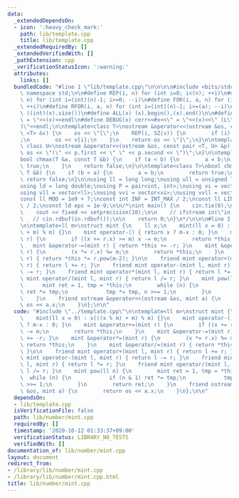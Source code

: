 ```yaml
---
data:
  _extendedDependsOn:
  - icon: ':heavy_check_mark:'
    path: lib/template.cpp
    title: lib/template.cpp
  _extendedRequiredBy: []
  _extendedVerifiedWith: []
  _pathExtension: cpp
  _verificationStatusIcon: ':warning:'
  attributes:
    links: []
  bundledCode: "#line 1 \"lib/template.cpp\"\n\n\n\n#include <bits/stdc++.h>\n\nusing\
    \ namespace std;\n\n#define REP(i, n) for (int i=0; i<(n); ++i)\n#define RREP(i,\
    \ n) for (int i=(int)(n)-1; i>=0; --i)\n#define FOR(i, a, n) for (int i=(a); i<(n);\
    \ ++i)\n#define RFOR(i, a, n) for (int i=(int)(n)-1; i>=(a); --i)\n\n#define SZ(x)\
    \ ((int)(x).size())\n#define ALL(x) (x).begin(),(x).end()\n\n#define DUMP(x) cerr<<#x<<\"\
    \ = \"<<(x)<<endl\n#define DEBUG(x) cerr<<#x<<\" = \"<<(x)<<\" (L\"<<__LINE__<<\"\
    )\"<<endl;\n\ntemplate<class T>\nostream &operator<<(ostream &os, const vector\
    \ <T> &v) {\n    os << \"[\";\n    REP(i, SZ(v)) {\n        if (i) os << \", \"\
    ;\n        os << v[i];\n    }\n    return os << \"]\";\n}\n\ntemplate<class T,\
    \ class U>\nostream &operator<<(ostream &os, const pair <T, U> &p) {\n    return\
    \ os << \"(\" << p.first << \" \" << p.second << \")\";\n}\n\ntemplate<class T>\n\
    bool chmax(T &a, const T &b) {\n    if (a < b) {\n        a = b;\n        return\
    \ true;\n    }\n    return false;\n}\n\ntemplate<class T>\nbool chmin(T &a, const\
    \ T &b) {\n    if (b < a) {\n        a = b;\n        return true;\n    }\n   \
    \ return false;\n}\n\nusing ll = long long;\nusing ull = unsigned long long;\n\
    using ld = long double;\nusing P = pair<int, int>;\nusing vi = vector<int>;\n\
    using vll = vector<ll>;\nusing vvi = vector<vi>;\nusing vvll = vector<vll>;\n\n\
    const ll MOD = 1e9 + 7;\nconst int INF = INT_MAX / 2;\nconst ll LINF = LLONG_MAX\
    \ / 2;\nconst ld eps = 1e-9;\n\n/*\nint main() {\n    cin.tie(0);\n    ios::sync_with_stdio(false);\n\
    \    cout << fixed << setprecision(10);\n\n    // ifstream in(\"in.txt\");\n \
    \   // cin.rdbuf(in.rdbuf());\n\n    return 0;\n}\n*/\n\n\n#line 2 \"lib/number/mint.cpp\"\
    \n\ntemplate<ll m>\nstruct mint {\n    ll x;\n    mint(ll x = 0) : x(((x % m)\
    \ + m) % m) {}\n    mint operator-() { return x ? m-x : 0; }\n    mint &operator+=(mint\
    \ r) {\n        if ((x += r.x) >= m) x -= m;\n        return *this;\n    }\n \
    \   mint &operator-=(mint r) { return *this += -r; }\n    mint &operator*=(mint\
    \ r) {\n        (x *= r.x) %= m;\n        return *this;\n    }\n    mint &operator/=(mint\
    \ r) { return *this *= r.pow(m-2); }\n\n    friend mint operator+(mint l, mint\
    \ r) { return l += r; }\n    friend mint operator-(mint l, mint r) { return l\
    \ -= r; }\n    friend mint operator*(mint l, mint r) { return l *= r; }\n    friend\
    \ mint operator/(mint l, mint r) { return l /= r; }\n    mint pow(ll n) {\n  \
    \      mint ret = 1, tmp = *this;\n        while (n) {\n            if (n & 1)\
    \ ret *= tmp;\n            tmp *= tmp, n >>= 1;\n        }\n        return ret;\n\
    \    }\n    friend ostream &operator<<(ostream &os, mint a) {\n        return\
    \ os << a.x;\n    }\n};\n\n"
  code: "#include \"../template.cpp\"\n\ntemplate<ll m>\nstruct mint {\n    ll x;\n\
    \    mint(ll x = 0) : x(((x % m) + m) % m) {}\n    mint operator-() { return x\
    \ ? m-x : 0; }\n    mint &operator+=(mint r) {\n        if ((x += r.x) >= m) x\
    \ -= m;\n        return *this;\n    }\n    mint &operator-=(mint r) { return *this\
    \ += -r; }\n    mint &operator*=(mint r) {\n        (x *= r.x) %= m;\n       \
    \ return *this;\n    }\n    mint &operator/=(mint r) { return *this *= r.pow(m-2);\
    \ }\n\n    friend mint operator+(mint l, mint r) { return l += r; }\n    friend\
    \ mint operator-(mint l, mint r) { return l -= r; }\n    friend mint operator*(mint\
    \ l, mint r) { return l *= r; }\n    friend mint operator/(mint l, mint r) { return\
    \ l /= r; }\n    mint pow(ll n) {\n        mint ret = 1, tmp = *this;\n      \
    \  while (n) {\n            if (n & 1) ret *= tmp;\n            tmp *= tmp, n\
    \ >>= 1;\n        }\n        return ret;\n    }\n    friend ostream &operator<<(ostream\
    \ &os, mint a) {\n        return os << a.x;\n    }\n};\n\n"
  dependsOn:
  - lib/template.cpp
  isVerificationFile: false
  path: lib/number/mint.cpp
  requiredBy: []
  timestamp: '2020-10-12 01:33:37+09:00'
  verificationStatus: LIBRARY_NO_TESTS
  verifiedWith: []
documentation_of: lib/number/mint.cpp
layout: document
redirect_from:
- /library/lib/number/mint.cpp
- /library/lib/number/mint.cpp.html
title: lib/number/mint.cpp
---
```


